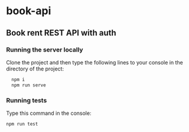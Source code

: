 # book-api
## Book rent REST API with auth 

### Running the server locally
Clone the project and then type the following lines to your console in the directory of the project:
```bash
  npm i
  npm run serve
```

### Running tests
Type this command in the console:
```bash
npm run test
```

